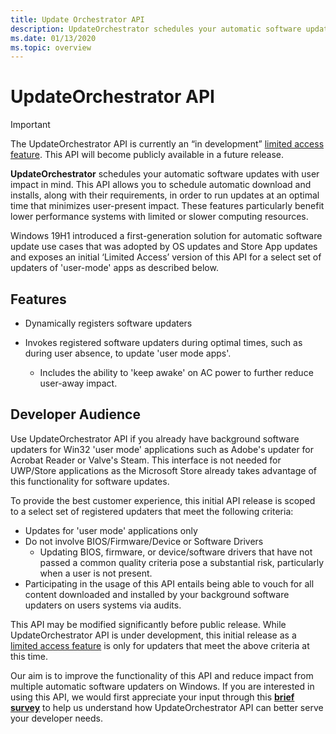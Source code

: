 ```yaml
---
title: Update Orchestrator API
description: UpdateOrchestrator schedules your automatic software updates with user impact in mind. 
ms.date: 01/13/2020
ms.topic: overview
---
```


# UpdateOrchestrator API

> [!IMPORTANT]
> The UpdateOrchestrator API is currently an “in development”  [limited access feature](/uwp/api/windows.applicationmodel.limitedaccessfeatures). This API will become publicly available in a future release.

**UpdateOrchestrator** schedules your automatic software updates with user impact in mind. This API allows you to schedule automatic download and installs, along with their requirements, in order to run updates at an optimal time that minimizes user-present impact. These features particularly benefit lower performance systems with limited or slower computing resources.

Windows 19H1 introduced a first-generation solution for automatic software update use cases that was adopted by OS updates and Store App updates and exposes an initial ‘Limited Access’ version of this API for a select set of  updaters of 'user-mode' apps as described below.

## Features

- Dynamically registers software updaters
 
- Invokes registered software updaters during optimal times, such as during user absence, to update 'user mode apps'.
    - Includes the ability to 'keep awake' on AC power to further reduce user-away impact.

## Developer Audience

Use UpdateOrchestrator API if you already have background software updaters for Win32 'user mode' applications such as Adobe's updater for Acrobat Reader or Valve's Steam. This interface is not needed for UWP/Store applications as the Microsoft Store already takes advantage of this functionality for software updates.

To provide the best customer experience, this initial API release is scoped to a select set of registered updaters that meet the following criteria:


- Updates for 'user mode' applications only
- Do not involve BIOS/Firmware/Device or Software Drivers
    - Updating BIOS, firmware, or device/software drivers that have not passed a common quality criteria pose a substantial risk, particularly when a user is not present. 
- Participating in the usage of this API entails being able to vouch for all content downloaded and installed by your background software updaters on users systems via audits. 

This API may be modified significantly before public release.   While UpdateOrchestrator API is under development, this initial release as a [limited access feature](/uwp/api/windows.applicationmodel.limitedaccessfeatures) is only for updaters that meet the above criteria at this time. 

Our aim is to improve the functionality of this API and reduce impact from multiple automatic software updaters on Windows. If you are interested in using this API, we would first appreciate your input through this [**brief survey**](https://aka.ms/UOAPISurvey) to help us understand how UpdateOrchestrator API can better serve your developer needs.

